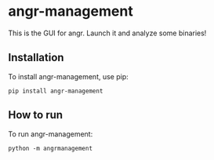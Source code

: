 # angr-management

This is the GUI for angr.
Launch it and analyze some binaries!

## Installation

To install angr-management, use pip:

```
pip install angr-management
```
## How to run

To run angr-management:

```
python -m angrmanagement
```
